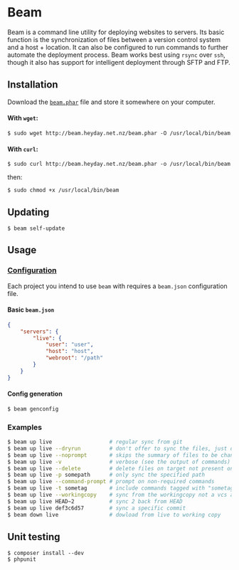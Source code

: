 # Beam

Beam is a command line utility for deploying websites to servers. Its basic function is the synchronization of files between a version control system and a host + location. It can also be configured to run commands to further automate the deployment process. Beam works best using `rsync` over `ssh`, though it also has support for intelligent deployment through SFTP and FTP.

## Installation

Download the [`beam.phar`](http://beam.heyday.net.nz/beam.phar) file and store it somewhere on your computer.

#### With `wget`:

    $ sudo wget http://beam.heyday.net.nz/beam.phar -O /usr/local/bin/beam

#### With `curl`:

    $ sudo curl http://beam.heyday.net.nz/beam.phar -o /usr/local/bin/beam

then:

    $ sudo chmod +x /usr/local/bin/beam


## Updating

    $ beam self-update

## Usage

### [Configuration](CONFIG.md)

Each project you intend to use `beam` with requires a `beam.json` configuration file.

#### Basic `beam.json`

```json
{
	"servers": {
		"live": {
			"user": "user",
			"host": "host",
			"webroot": "/path"
		}
	}
}
```

#### Config generation

```bash
$ beam genconfig
```

### Examples

```bash
$ beam up live                  # regular sync from git
$ beam up live --dryrun         # don't offer to sync the files, just display changes
$ beam up live --noprompt       # skips the summary of files to be changed and doesn't prompt for confirmation
$ beam up live -v               # verbose (see the output of commands)
$ beam up live --delete         # delete files on target not present on local
$ beam up live -p somepath      # only sync the specified path
$ beam up live --command-prompt # prompt on non-required commands
$ beam up live -t sometag       # include commands tagged with "sometag"
$ beam up live --workingcopy    # sync from the workingcopy not a vcs archive
$ beam up live HEAD~2           # sync 2 back from HEAD
$ beam up live def3c6d57        # sync a specific commit
$ beam down live                # dowload from live to working copy
```

## Unit testing

    $ composer install --dev
    $ phpunit